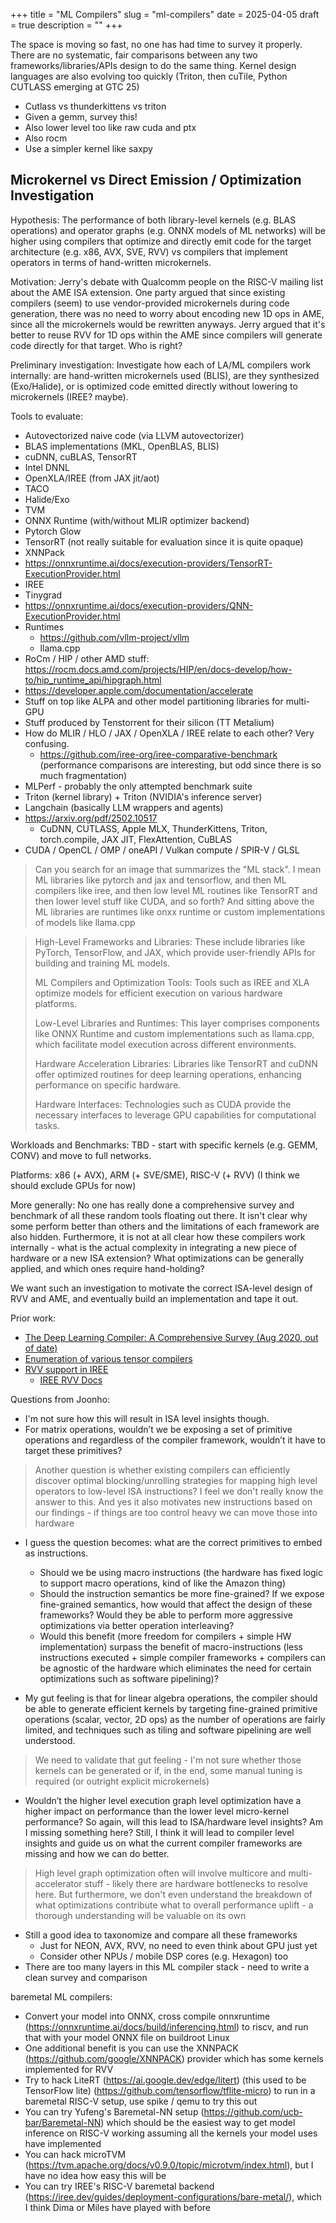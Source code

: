 +++
title = "ML Compilers"
slug = "ml-compilers"
date = 2025-04-05
draft = true
description = ""
+++

The space is moving so fast, no one has had time to survey it properly.
There are no systematic, fair comparisons between any two frameworks/libraries/APIs design to do the same thing.
Kernel design languages are also evolving too quickly (Triton, then cuTile, Python CUTLASS emerging at GTC 25)

- Cutlass vs thunderkittens vs triton
- Given a gemm, survey this!
- Also lower level too like raw cuda and ptx
- Also rocm
- Use a simpler kernel like saxpy

## Microkernel vs Direct Emission / Optimization Investigation

Hypothesis: The performance of both library-level kernels (e.g. BLAS operations) and operator graphs (e.g. ONNX models of ML networks) will be higher using compilers that optimize and directly emit code for the target architecture (e.g. x86, AVX, SVE, RVV) vs compilers that implement operators in terms of hand-written microkernels.

Motivation: Jerry's debate with Qualcomm people on the RISC-V mailing list about the AME ISA extension. One party argued that since existing compilers (seem) to use vendor-provided microkernels during code generation, there was no need to worry about encoding new 1D ops in AME, since all the microkernels would be rewritten anyways. Jerry argued that it's better to reuse RVV for 1D ops within the AME since compilers will generate code directly for that target. Who is right?

Preliminary investigation: Investigate how each of LA/ML compilers work internally: are hand-written microkernels used (BLIS), are they synthesized (Exo/Halide), or is optimized code emitted directly without lowering to microkernels (IREE? maybe).

Tools to evaluate:

- Autovectorized naive code (via LLVM autovectorizer)
- BLAS implementations (MKL, OpenBLAS, BLIS)
- cuDNN, cuBLAS, TensorRT
- Intel DNNL
- OpenXLA/IREE (from JAX jit/aot)
- TACO
- Halide/Exo
- TVM
- ONNX Runtime (with/without MLIR optimizer backend)
- Pytorch Glow
- TensorRT (not really suitable for evaluation since it is quite opaque)
- XNNPack
- https://onnxruntime.ai/docs/execution-providers/TensorRT-ExecutionProvider.html
- IREE
- Tinygrad
- https://onnxruntime.ai/docs/execution-providers/QNN-ExecutionProvider.html
- Runtimes
  - https://github.com/vllm-project/vllm
  - llama.cpp
- RoCm / HIP / other AMD stuff: https://rocm.docs.amd.com/projects/HIP/en/docs-develop/how-to/hip_runtime_api/hipgraph.html
- https://developer.apple.com/documentation/accelerate
- Stuff on top like ALPA and other model partitioning libraries for multi-GPU
- Stuff produced by Tenstorrent for their silicon (TT Metalium)
- How do MLIR / HLO / JAX / OpenXLA / IREE relate to each other? Very confusing.
  - https://github.com/iree-org/iree-comparative-benchmark (performance comparisons are interesting, but odd since there is so much fragmentation)
- MLPerf - probably the only attempted benchmark suite
- Triton (kernel library) + Triton (NVIDIA's inference server)
- Langchain (basically LLM wrappers and agents)
- https://arxiv.org/pdf/2502.10517
  - CuDNN, CUTLASS, Apple MLX, ThunderKittens, Triton, torch.compile, JAX JIT, FlexAttention, CuBLAS
- CUDA / OpenCL / OMP / oneAPI / Vulkan compute / SPIR-V / GLSL

> Can you search for an image that summarizes the "ML stack". I mean ML libraries like pytorch and jax and tensorflow, and then ML compilers like iree, and then low level ML routines like TensorRT and then lower level stuff like CUDA, and so forth? And sitting above the ML libraries are runtimes like onxx runtime or custom implementations of models like llama.cpp

> High-Level Frameworks and Libraries: These include libraries like PyTorch, TensorFlow, and JAX, which provide user-friendly APIs for building and training ML models.
>
> ML Compilers and Optimization Tools: Tools such as IREE and XLA optimize models for efficient execution on various hardware platforms.
>
> Low-Level Libraries and Runtimes: This layer comprises components like ONNX Runtime and custom implementations such as llama.cpp, which facilitate model execution across different environments.
>
> Hardware Acceleration Libraries: Libraries like TensorRT and cuDNN offer optimized routines for deep learning operations, enhancing performance on specific hardware.
>
> Hardware Interfaces: Technologies such as CUDA provide the necessary interfaces to leverage GPU capabilities for computational tasks.

Workloads and Benchmarks: TBD - start with specific kernels (e.g. GEMM, CONV) and move to full networks.

Platforms: x86 (+ AVX), ARM (+ SVE/SME), RISC-V (+ RVV) (I think we should exclude GPUs for now)

More generally: No one has really done a comprehensive survey and benchmark of all these random tools floating out there. It isn't clear why some perform better than others and the limitations of each framework are also hidden. Furthermore, it is not at all clear how these compilers work internally - what is the actual complexity in integrating a new piece of hardware or a new ISA extension? What optimizations can be generally applied, and which ones require hand-holding?

We want such an investigation to motivate the correct ISA-level design of RVV and AME, and eventually build an implementation and tape it out.

Prior work:

- [The Deep Learning Compiler: A Comprehensive Survey (Aug 2020, out of date)](https://arxiv.org/pdf/2002.03794.pdf)
- [Enumeration of various tensor compilers](https://github.com/merrymercy/awesome-tensor-compilers)
- [RVV support in IREE](https://medium.com/@rednoahhsu/ml-compiler-for-risc-v-vector-1960abd1626b)
  - [IREE RVV Docs](https://iree.dev/building-from-source/riscv/#optional-configuration)

Questions from Joonho:

- I'm not sure how this will result in ISA level insights though.
- For matrix operations, wouldn’t we be exposing a set of primitive operations and regardless of the compiler framework, wouldn’t it have to target these primitives?

> Another question is whether existing compilers can efficiently discover optimal blocking/unrolling strategies for mapping high level operators to low-level ISA instructions? I feel we don't really know the answer to this. And yes it also motivates new instructions based on our findings - if things are too control heavy we can move those into hardware

- I guess the question becomes: what are the correct primitives to embed as instructions.
  - Should we be using macro instructions (the hardware has fixed logic to support macro operations, kind of like the Amazon thing)
  - Should the instruction semantics be more fine-grained? If we expose fine-grained semantics, how would that affect the design of these frameworks? Would they be able to perform more aggressive optimizations via better operation interleaving?
  - Would this benefit (more freedom for compilers + simple HW implementation) surpass the benefit of macro-instructions (less instructions executed + simple compiler frameworks + compilers can be agnostic of the hardware which eliminates the need for certain optimizations such as software pipelining)?

- My gut feeling is that for linear algebra operations, the compiler should be able to generate efficient kernels by targeting fine-grained primitive operations (scalar, vector, 2D ops) as the number of operations are fairly limited, and techniques such as tiling and software pipelining are well understood.

> We need to validate that gut feeling - I'm not sure whether those kernels can be generated or if, in the end, some manual tuning is required (or outright explicit microkernels)

- Wouldn’t the higher level execution graph level optimization have a higher impact on performance than the lower level micro-kernel performance? So again, will this lead to ISA/hardware level insights? Am I missing something here? Still, I think it will lead to compiler level insights and guide us on what the current compiler frameworks are missing and how we can do better.

> High level graph optimization often will involve multicore and multi-accelerator stuff - likely there are hardware bottlenecks to resolve here. But furthermore, we don't even understand the breakdown of what optimizations contribute what to overall performance uplift - a thorough understanding will be valuable on its own

- Still a good idea to taxonomize and compare all these frameworks
  - Just for NEON, AVX, RVV, no need to even think about GPU just yet
  - Consider other NPUs / mobile DSP cores (e.g. Hexagon) too
- There are too many layers in this ML compiler stack - need to write a clean survey and comparison

baremetal ML compilers:

- Convert your model into ONNX, cross compile onnxruntime (https://onnxruntime.ai/docs/build/inferencing.html) to riscv, and run that with your model ONNX file on buildroot Linux
- One additional benefit is you can use the XNNPACK (https://github.com/google/XNNPACK) provider which has some kernels implemented for RVV
- Try to hack LiteRT (https://ai.google.dev/edge/litert) (this used to be TensorFlow lite) (https://github.com/tensorflow/tflite-micro) to run in a baremetal RISC-V setup, use spike / qemu to try this out
- You can try Yufeng's Baremetal-NN setup (https://github.com/ucb-bar/Baremetal-NN) which should be the easiest way to get model inference on RISC-V working assuming all the kernels your model uses have implemented
- You can hack microTVM (https://tvm.apache.org/docs/v0.9.0/topic/microtvm/index.html), but I have no idea how easy this will be
- You can try IREE's RISC-V baremetal backend (https://iree.dev/guides/deployment-configurations/bare-metal/), which I think Dima or Miles have played with before
